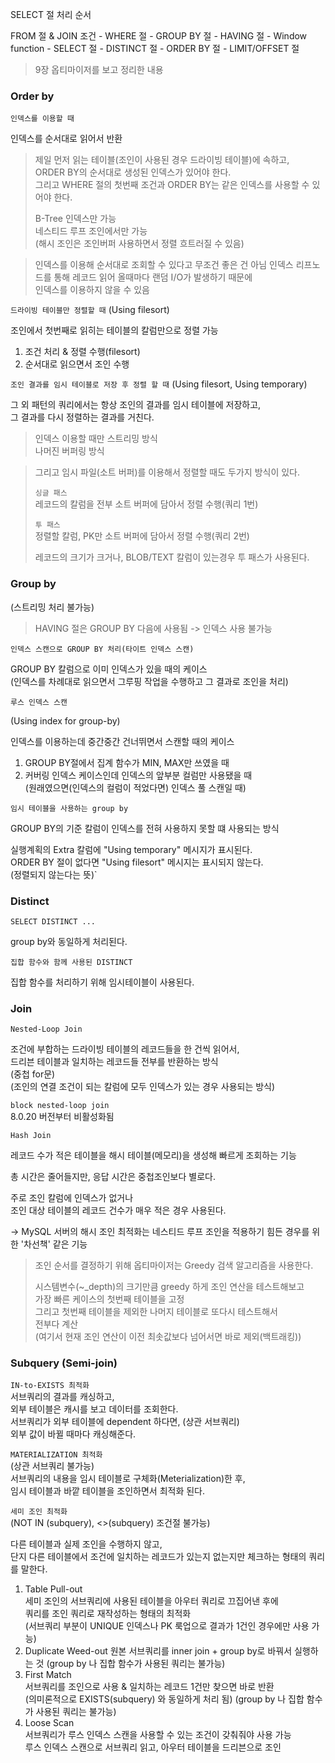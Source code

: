 SELECT 절 처리 순서

FROM 절 & JOIN 조건 - WHERE 절 - GROUP BY 절 - HAVING 절 - Window function - SELECT 절 - DISTINCT 절 - ORDER BY 절 - LIMIT/OFFSET 절

> 9장 옵티마이저를 보고 정리한 내용

### Order by

`인덱스를 이용할 때`

인덱스를 순서대로 읽어서 반환

> 제일 먼저 읽는 테이블(조인이 사용된 경우 드라이빙 테이블)에 속하고,  
> ORDER BY의 순서대로 생성된 인덱스가 있어야 한다.  
> 그리고 WHERE 절의 첫번째 조건과 ORDER BY는 같은 인덱스를 사용할 수 있어야 한다.
>
> B-Tree 인덱스만 가능  
> 네스티드 루프 조인에서만 가능  
> (해시 조인은 조인버퍼 사용하면서 정렬 흐트러질 수 있음)

> 인덱스를 이용해 순서대로 조회할 수 있다고 무조건 좋은 건 아님
> 인덱스 리프노드를 통해 레코드 읽어 올때마다 랜덤 I/O가 발생하기 때문에  
> 인덱스를 이용하지 않을 수 있음

`드라이빙 테이블만 정렬할 때` (Using filesort)

조인에서 첫번째로 읽히는 테이블의 칼럼만으로 정렬 가능

1. 조건 처리 & 정렬 수행(filesort)
2. 순서대로 읽으면서 조인 수행

`조인 결과를 임시 테이블로 저장 후 정렬 할 때` (Using filesort, Using temporary)

그 외 패턴의 쿼리에서는 항상 조인의 결과를 임시 테이블에 저장하고,  
그 결과를 다시 정렬하는 결과를 거친다.

> 인덱스 이용할 때만 스트리밍 방식  
> 나머진 버퍼링 방식

> 그리고 임시 파일(소트 버퍼)를 이용해서 정렬할 때도 두가지 방식이 있다.
> 
> `싱글 패스`  
> 레코드의 칼럼을 전부 소트 버퍼에 담아서 정렬 수행(쿼리 1번)
> 
> `투 패스`  
> 정렬할 칼럼, PK만 소트 버퍼에 담아서 정렬 수행(쿼리 2번)
> 
> 레코드의 크기가 크거나, BLOB/TEXT 칼럼이 있는경우 투 패스가 사용된다.

### Group by

(스트리밍 처리 불가능)

> HAVING 절은 GROUP BY 다음에 사용됨 -> 인덱스 사용 불가능

`인덱스 스캔으로 GROUP BY 처리(타이트 인덱스 스캔)`

GROUP BY 칼럼으로 이미 인덱스가 있을 때의 케이스  
(인덱스를 차례대로 읽으면서 그루핑 작업을 수행하고 그 결과로 조인을 처리)

`루스 인덱스 스캔`

(Using index for group-by)

인덱스를 이용하는데 중간중간 건너뛰면서 스캔할 때의 케이스

1. GROUP BY절에서 집계 함수가 MIN, MAX만 쓰였을 때
2. 커버링 인덱스 케이스인데 인덱스의 앞부분 컬럼만 사용됐을 때  
   (원래였으면(인덱스의 컬럼이 적었다면) 인덱스 풀 스캔일 때)

`임시 테이블을 사용하는 group by`

GROUP BY의 기준 칼럼이 인덱스를 전혀 사용하지 못할 떄 사용되는 방식

실행계획의 Extra 칼럼에 "Using temporary" 메시지가 표시된다.  
ORDER BY 절이 없다면 "Using filesort" 메시지는 표시되지 않는다.  
(정렬되지 않는다는 뜻)`

### Distinct

`SELECT DISTINCT ...`

group by와 동일하게 처리된다.

`집합 함수와 함께 사용된 DISTINCT`

집합 함수를 처리하기 위해 임시테이블이 사용된다.

### Join

`Nested-Loop Join`

조건에 부합하는 드라이빙 테이블의 레코드들을 한 건씩 읽어서,  
드리븐 테이블과 일치하는 레코드들 전부를 반환하는 방식  
(중첩 for문)  
(조인의 연결 조건이 되는 칼럼에 모두 인덱스가 있는 경우 사용되는 방식)

`block nested-loop join`  
8.0.20 버전부터 비활성화됨

`Hash Join`

레코드 수가 적은 테이블을 해시 테이블(메모리)을 생성해 빠르게 조회하는 기능

총 시간은 줄어들지만, 응답 시간은 중첩조인보다 별로다.

주로 조인 칼럼에 인덱스가 없거나  
조인 대상 테이블의 레코드 건수가 매우 적은 경우 사용된다.

-> MySQL 서버의 해시 조인 최적화는 네스티드 루프 조인을 적용하기 힘든 경우를 위한 '차선책' 같은 기능

> 조인 순서를 결정하기 위해 옵티마이저는 Greedy 검색 알고리즘을 사용한다.
> 
> 시스템변수(~_depth)의 크기만큼 greedy 하게 조인 연산을 테스트해보고  
> 가장 빠른 케이스의 첫번째 테이블을 고정  
> 그리고 첫번째 테이블을 제외한 나머지 테이블로 또다시 테스트해서  
> 전부다 계산  
> (여기서 현재 조인 연산이 이전 최솟값보다 넘어서면 바로 제외(백트래킹))

### Subquery (Semi-join)

`IN-to-EXISTS 최적화`  
서브쿼리의 결과를 캐싱하고,  
외부 테이블은 캐시를 보고 데이터를 조회한다.  
서브쿼리가 외부 테이블에 dependent 하다면, (상관 서브쿼리)  
외부 값이 바뀔 때마다 캐싱해준다.

`MATERIALIZATION 최적화`  
(상관 서브쿼리 불가능)  
서브쿼리의 내용을 임시 테이블로 구체화(Meterialization)한 후,  
임시 테이블과 바깥 테이블을 조인하면서 최적화 된다.

`세미 조인 최적화`  
(NOT IN (subquery), <>(subquery) 조건절 불가능)

다른 테이블과 실제 조인을 수행하지 않고,  
단지 다른 테이블에서 조건에 일치하는 레코드가 있는지 없는지만 체크하는 형태의 쿼리를 말한다.

1. Table Pull-out  
   세미 조인의 서브쿼리에 사용된 테이블을 아우터 쿼리로 끄집어낸 후에    
   쿼리를 조인 쿼리로 재작성하는 형태의 최적화  
   (서브쿼리 부분이 UNIQUE 인덱스나 PK 룩업으로 결과가 1건인 경우에만 사용 가능)
2. Duplicate Weed-out
   원본 서브쿼리를 inner join + group by로 바꿔서 실행하는 것
   (group by 나 집합 함수가 사용된 쿼리는 불가능)
3. First Match  
   서브쿼리를 조인으로 사용 & 일치하는 레코드 1건만 찾으면 바로 반환    
   (의미론적으로 EXISTS(subquery) 와 동일하게 처리 됨)
   (group by 나 집합 함수가 사용된 쿼리는 불가능)
4. Loose Scan  
   서브쿼리가 루스 인덱스 스캔을 사용할 수 있는 조건이 갖춰줘야 사용 가능  
   루스 인덱스 스캔으로 서브쿼리 읽고, 아우터 테이블을 드리븐으로 조인


